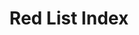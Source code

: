 ---
data_non_statistical: true
goal_meta_link: http://unstats.un.org/sdgs/files/metadata-compilation/Metadata-Goal-15.pdf
goal_meta_link_page: 11
graph: null
graph_status_notes: unk
graph_title: Red List Index
graph_type: null
graph_type_description: FWS (per Rosemaire Gnam) has one component only. Requests
  clearance at chief leve (Downes) before proceeding.
has_metadata: true
indicator: 15.5.1
indicator_definition: Definition The Red List Index is a multi-purpose indicator which
  measures the aggregate change in extinction risk across groups of species. It is
  based on the number of species in each category of extinction risk on The IUCN Red
  List of Threatened Species. This indicator is expressed as an index ranging from
  0 to 1. Concepts Threatened species are those listed on The IUCN Red List of Threatened
  Species in the categories Vulnerable, Endangered, or Critically Endangered (i.e.,
  species that are facing a high, very high, or extremely high risk of extinction
  in the wild in the medium-term future). Changes over time in the proportion of species
  threatened with extinction are largely driven by improvements in knowledge and changing
  taxonomy. The IUCN Red List Index (RLI) therefore accounts for such changes to yield
  a more informative indicator than the simple proportion of threatened species. It
  measures change in aggregate extinction risk across groups of species over time,
  resulting from genuine improvements or deteriorations in the status of individual
  species. It can be calculated for any representative set of species that have been
  assessed for The IUCN Red List of Threatened Species at least twice.
indicator_name: Red List Index
indicator_sort_order: 15-05-01
indicator_variable: null
layout: indicator
permalink: /15-5-1/
published: true
rationale_interpretation: "The world's species are impacted by a number of threatening\
  \ processes, including habitat destruction and degradation, overexploitation, invasive\
  \ alien species, human disturbance, pollution and climate change. This indicator\
  \ can be used to assess overall changes in the extinction risk of groups of species\
  \ as a result of these threats and the extent to which threats are being mitigated.\
  \ \nThe IUCN RLI value ranges from 1 (all species are categorized as 'Least Concern')\
  \ to 0 (all species are categorized as 'Extinct'). An intermediate value indicates\
  \ how far the set of species has moved overall towards extinction. Thus, the IUCN\
  \ RLI allows comparisons between sets of species in both their overall level of\
  \ extinction risk (i.e., how threatened they are on average), and in the rate at\
  \ which this risk changes over time. A downward trend in the IUCN RLI over time\
  \ means that the expected rate of future species extinctions is worsening (i.e.,\
  \ the rate of biodiversity loss is increasing). An upward trend means that the expected\
  \ rate of species extinctions is abating (i.e., the rate of biodiversity loss is\
  \ decreasing), and a horizontal line means that the expected rate of species extinctions\
  \ is remaining the same, although in each of these cases it does not mean that biodiversity\
  \ loss has stopped. An upward IUCN RLI trend would indicate that the SDG Target\
  \ 15.5 of reducing the degradation of natural habitats and protecting threatened\
  \ species is on track towards halting the loss of biodiversity and thus preventing\
  \ the extinction of threatened species by 2020. An IUCN RLI value of 1 would indicate\
  \ that biodiversity loss has been halted. \nThe name \"Red List Index\" should not\
  \ be taken to imply that the indicator is produced as a composite indicator of a\
  \ number of disparate metrics, in the same way that, e.g., the Multidimensional\
  \ Poverty Index is compiled. Rather, the RLI is an indicator of trends in species'\
  \ extinction risk, as measured using the IUCN Red List Categories and Criteria,\
  \ and is compiled from data on changes over time in the Red List Category for each\
  \ species, excluding any changes driven by improved knowledge or revised taxonomy."
reporting_status: notstarted
sdg_goal: 15
source_active_1: true
source_notes_1: null
source_title_1: null
target: Take urgent and significant action to reduce the degradation of natural habitats,
  halt the loss of biodiversity, and, by 2020, protect and prevent the extinction
  of threatened species.
target_id: '15.5'
title: Red List Index
un_custodial_agency: 'IUCN  (Partnering Agencies: UNEP; CITES)'
un_designated_tier: '1'
variable_description: null
variable_notes: null
---